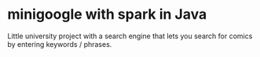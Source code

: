# minigoogle with spark in Java

Little university project with a search engine that lets you search for comics by entering keywords / phrases.
